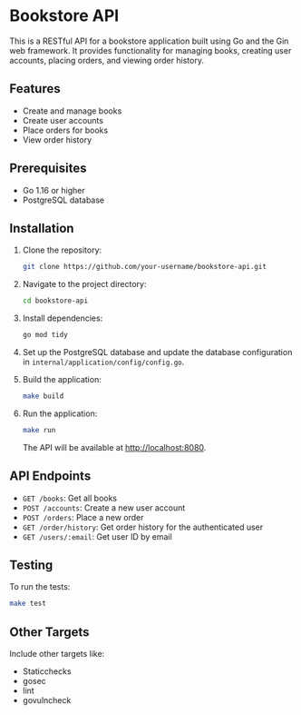 # Bookstore API

This is a RESTful API for a bookstore application built using Go and the Gin web framework. It provides functionality for managing books, creating user accounts, placing orders, and viewing order history.

## Features
- Create and manage books
- Create user accounts
- Place orders for books
- View order history

## Prerequisites
- Go 1.16 or higher
- PostgreSQL database

## Installation
1. Clone the repository:
    ```bash
    git clone https://github.com/your-username/bookstore-api.git
    ```

2. Navigate to the project directory:
    ```bash
    cd bookstore-api
    ```

3. Install dependencies:
    ```bash
    go mod tidy
    ```

4. Set up the PostgreSQL database and update the database configuration in `internal/application/config/config.go`.

5. Build the application:
    ```bash
    make build
    ```

6. Run the application:
    ```bash
    make run
    ```

    The API will be available at [http://localhost:8080](http://localhost:8080).

## API Endpoints
- `GET /books`: Get all books
- `POST /accounts`: Create a new user account
- `POST /orders`: Place a new order
- `GET /order/history`: Get order history for the authenticated user
- `GET /users/:email`: Get user ID by email

## Testing
To run the tests:
```bash
make test
```
## Other Targets
Include other targets like:
- Staticchecks
- gosec
- lint
- govulncheck
  